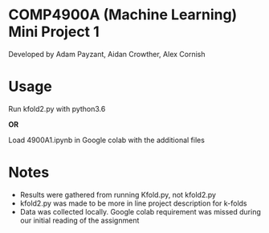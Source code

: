 # COMP4900A (Machine Learning) Mini Project 1

Developed by Adam Payzant, Aidan Crowther, Alex Cornish

# Usage

Run kfold2.py with python3.6

**OR**

Load 4900A1.ipynb in Google colab with the additional files

# Notes

- Results were gathered from running Kfold.py, not kfold2.py
- kfold2.py was made to be more in line project description for k-folds
- Data was collected locally. Google colab requirement was missed during our initial reading of the assignment